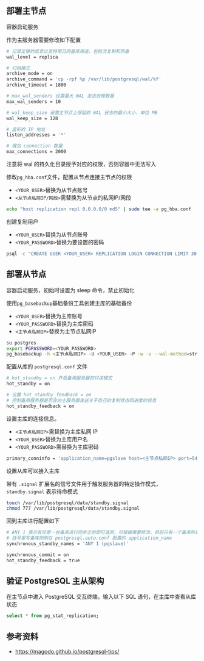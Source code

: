 ## 部署主节点

容器启动服务

作为主服务器需要修改如下配置

```bash
# 记录足够的信息以支持常见的备库用途，包括流复制和热备
wal_level = replica

# 归档模式
archive_mode = on
archive_command = 'cp -rpf %p /var/lib/postgresql/wal/%f'
archive_timeout = 1800

# max_wal_senders 设置最大 WAL 发送进程数量
max_wal_senders = 10

# wal_keep_size 设置主节点上保留的 WAL 日志的最小大小，单位 MB
wal_keep_size = 128

# 监听的 IP 地址
listen_addresses = '*'

# 增加 connection 数量
max_connections = 2000
```

注意将 wal 的持久化目录授予对应的权限，否则容器中无法写入

修改`pg_hba.conf`文件，配置从节点连接主节点的权限

- `<YOUR_USER>`替换为从节点账号
- `<从节点私网IP/网段>`需替换为从节点的私网IP/网段

```bash
echo "host replication repl 0.0.0.0/0 md5" | sudo tee -a pg_hba.conf
```

创建复制用户

- `<YOUR_USER>`替换为从节点账号
- `<YOUR_PASSWORD>`替换为要设置的密码

```bash
psql -c "CREATE USER <YOUR_USER> REPLICATION LOGIN CONNECTION LIMIT 30 PASSWORD '<YOUR_PASSWORD>';"
```

## 部署从节点

容器启动服务，初始时设置为 sleep 命令，禁止初始化

使用`pg_basebackup`基础备份工具创建主库的基础备份

- `<YOUR_USER>`替换为主库账号
- `<YOUR_PASSWORD>`替换为主库密码
- `<主节点私网IP>`替换为主节点私网IP

```bash
su postgres
export PGPASSWORD=<YOUR_PASSWORD>
pg_basebackup -h <主节点私网IP> -U <YOUR_USER> -P -w -v --wal-method=stream -D /var/lib/postgresql/data
```

配置从库的 `postgresql.conf` 文件

```bash
# hot_standby = on 开启备用服务器的只读模式
hot_standby = on

# 设置 hot_standby_feedback = on 
# 控制备用服务器是否会向主服务器发送关于自己的复制状态和进度的信息
hot_standby_feedback = on
```

设置主库的连接信息。

- `<主节点私网IP>`需替换为主库私网 IP
- `<YOUR_USER>`替换为主库用户名
- `<YOUR_PASSWORD>`需替换为主库密码

```bash
primary_conninfo = 'application_name=pgslave host=<主节点私网IP> port=5432 user=<YOUR_USER> password=<YOUR_PASSWORD> sslmode=disable sslcompression=1'
```

设置从库可以接入主库

带有 `.signal` 扩展名的信号文件用于触发服务器的特定操作模式，`standby.signal` 表示待命模式

```bash
touch /var/lib/postgresql/data/standby.signal
chmod 777 /var/lib/postgresql/data/standby.signal
```

回到主库进行配置如下

```bash
# ANY 1 表示有任意一台备库进行同步之后即可返回，可根据需要修改，目前只有一个备库所以这么写
# 括号里写备库刚刚在 postgresql.auto.conf 配置的 application_name
synchronous_standby_names = 'ANY 1 (pgslave)'

synchronous_commit = on
hot_standby_feedback = true
```

## 验证 PostgreSQL 主从架构

在主节点中进入 PostgreSQL 交互终端，输入以下 SQL 语句，在主库中查看从库状态

```sql
select * from pg_stat_replication;
```

## 参考资料

- <https://magodo.github.io/postgresql-tips/>